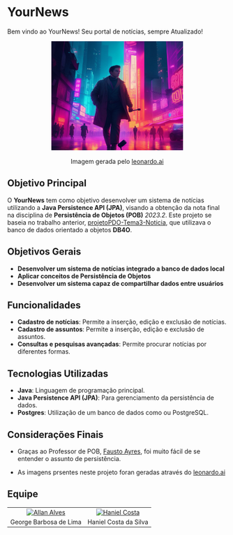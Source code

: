 # YourNews
Bem vindo ao YourNews! Seu portal de notícias, sempre Atualizado!

<div align="center">
    <img height="250px" width="60%" src="./assets/img/principal.png" alt="Imagem principal">
    <p>Imagem gerada pelo <a href="https://leonardo.ai/">leonardo.ai</a></p>
</div>


## Objetivo Principal

O **YourNews** tem como objetivo desenvolver um sistema de notícias utilizando a **Java Persistence API (JPA)**, visando a obtenção da nota final na disciplina de **Persistência de Objetos (POB)** _2023.2_. Este projeto se baseia no trabalho anterior, [projetoPDO-Tema3-Noticia](https://github.com/GeorgeLimaDev/projetoPDO-Tema3-Noticia), que utilizava o banco de dados orientado a objetos **DB4O**.

## Objetivos Gerais

- **Desenvolver um sistema de notícias integrado a banco de dados local**
- **Aplicar conceitos de Persistência de Objetos**
- **Desenvolver um sistema capaz de compartilhar dados entre usuários**

## Funcionalidades

- **Cadastro de notícias**: Permite a inserção, edição e exclusão de notícias.
- **Cadastro de assuntos**: Permite a inserção, edição e exclusão de assuntos.
- **Consultas e pesquisas avançadas**: Permite procurar notícias por diferentes formas.

## Tecnologias Utilizadas

- **Java**: Linguagem de programação principal.
- **Java Persistence API (JPA)**: Para gerenciamento da persistência de dados.
- **Postgres**: Utilização de um banco de dados como ou PostgreSQL.

## Considerações Finais
- Graças ao Professor de POB, [Fausto Ayres](https://br.linkedin.com/in/fausto-ayres), 
 foi muito fácil de se entender o assunto de persistência.

- As imagens prsentes neste projeto foran geradas através do [leonardo.ai](https://leonardo.ai)
## Equipe

<table width="100%" align="center">
<tbody>
<tr>
<td align="center">
<a href="https://github.com/GeorgeLimaDev">
<img src="https://avatars.githubusercontent.com/GeorgeLimaDev" alt="Allan Alves" width="100" height="100"></td>
</a>
<td align="center">
<a href="https://github.com/HanielCosta">
<img src="https://avatars.githubusercontent.com/HanielCostaDaSilva" alt="Haniel Costa" width="100" height="100"></td>
</a>
</tr>
<tr>
<td align="center">George Barbosa de Lima</td>
<td align="center">Haniel Costa da Silva</td>
</tr>